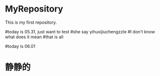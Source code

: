 # MyRepository
This is my first repository.

#today is 05.31, just want to test
#she say yihuxijiuchengzzle
#I don't know what does it mean
#that is all

#today is 06.01
# 静静的

